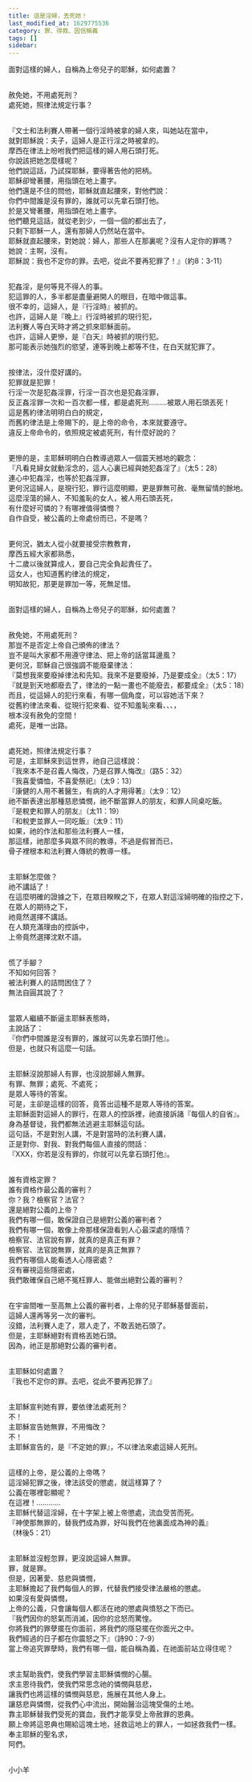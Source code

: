 ```yaml
---
title: 這是淫婦，丟死她！
last_modified_at: 1629775536
category: 罪、得救、因信稱義
tags: []
sidebar: 
---
```


<p>面對這樣的婦人，自稱為上帝兒子的耶穌，如何處置？</p>
<p><br/>
赦免她，不用處死刑？<br/>
處死她，照律法規定行事？</p>
<p><br/>
『文士和法利賽人帶著一個行淫時被拿的婦人來，叫她站在當中，<br/>
就對耶穌說：夫子，這婦人是正行淫之時被拿的。<br/>
摩西在律法上吩咐我們把這樣的婦人用石頭打死。<br/>
你說該把她怎麼樣呢？<br/>
他們說這話，乃試探耶穌，要得著告他的把柄。<br/>
耶穌卻彎著腰，用指頭在地上畫字。<br/>
他們還是不住的問他，耶穌就直起腰來，對他們說：<br/>
你們中間誰是沒有罪的，誰就可以先拿石頭打他。<br/>
於是又彎著腰，用指頭在地上畫字。<br/>
他們聽見這話，就從老到少，一個一個的都出去了，<br/>
只剩下耶穌一人，還有那婦人仍然站在當中。<br/>
耶穌就直起腰來，對她說：婦人，那些人在那裏呢？沒有人定你的罪嗎？<br/>
她說：主啊，沒有。<br/>
耶穌說：我也不定你的罪。去吧，從此不要再犯罪了！』（約8：3-11）</p>
<p><br/>
犯姦淫，是何等見不得人的事。<br/>
犯這罪的人，多半都是盡量避開人的眼目，在暗中做這事。<br/>
很不幸的，這婦人，是『行淫時』被抓的。<br/>
也許，這婦人是『晚上』行淫時被抓的現行犯，<br/>
法利賽人等白天時才將之抓來耶穌面前。<br/>
也許，這婦人更慘，是『白天』時被抓的現行犯。<br/>
那可能表示她強烈的慾望，連等到晚上都等不住，在白天就犯罪了。</p>
<p><br/>
按律法，沒什麼好講的。<br/>
犯罪就是犯罪！<br/>
行淫一次是犯姦淫罪，行淫一百次也是犯姦淫罪，<br/>
反正姦淫罪一次和一百次都一樣，都是處死刑………被眾人用石頭丟死！<br/>
這是舊約律法明明白白的規定，<br/>
而舊約律法是上帝賜下的，是上帝的命令，本來就要遵守。<br/>
違反上帝命令的，依照規定被處死刑，有什麼好說的？</p>
<p><br/>
更慘的是，主耶穌明明白白教導過眾人一個震天撼地的觀念：<br/>
『凡看見婦女就動淫念的，這人心裏已經與她犯姦淫了』（太5：28）<br/>
連心中犯姦淫，也等於犯姦淫罪，<br/>
更何況這婦人，是現行犯，罪行這麼明顯，更是罪無可赦、毫無留情的餘地。<br/>
這麼淫蕩的婦人、不知羞恥的女人，被人用石頭丟死，<br/>
有什麼好可憐的？有哪裡值得憐憫？<br/>
自作自受，被公義的上帝處份而已，不是嗎？</p>
<p><br/>
更何況，猶太人從小就要接受宗教教育，<br/>
摩西五經大家都熟悉，<br/>
十二歲以後就算成人，要自己完全負起責任了。<br/>
這女人，也知道舊約律法的規定，<br/>
明知故犯，那更是罪加一等，死無足惜。</p>
<p><br/>
面對這樣的婦人，自稱為上帝兒子的耶穌，如何處置？</p>
<p><br/>
赦免她，不用處死刑？<br/>
那豈不是否定上帝自己頒佈的律法？<br/>
豈不是叫大家都不用遵守律法、把上帝的話當耳邊風？<br/>
更何況，耶穌自己很強調不能廢棄律法：<br/>
『莫想我來要廢掉律法和先知。我來不是要廢掉，乃是要成全』（太5：17）<br/>
『就是到天地都廢去了，律法的一點一畫也不能廢去，都要成全』（太5：18）<br/>
而且，從這婦人的犯行來看，有哪一個角度，可以容她活下來？<br/>
從舊約律法來看、從現行犯來看、從不知羞恥來看、、、，<br/>
根本沒有赦免的空間！<br/>
處死，是唯一出路。</p>
<p><br/>
處死她，照律法規定行事？<br/>
可是，主耶穌來到這世界，祂自己這樣說：<br/>
『我來本不是召義人悔改，乃是召罪人悔改』（路5：32）<br/>
『我喜愛憐恤，不喜愛祭祀』（太9：13）<br/>
『康健的人用不著醫生，有病的人才用得著』（太9：12）<br/>
祂不斷表達出那種慈悲憐憫，祂不斷當罪人的朋友，和罪人同桌吃飯。<br/>
『是稅吏和罪人的朋友』（太11：19）<br/>
『和稅吏並罪人一同吃飯』（太9：11）<br/>
如果，祂的作法和那些法利賽人一樣，<br/>
那這樣，祂那麼多與眾不同的教導，不過是假冒而已，<br/>
骨子裡根本和法利賽人傳統的教導一樣。</p>
<p><br/>
主耶穌怎麼做？<br/>
祂不講話了！<br/>
在這麼明確的證據之下，在眾目睽睽之下，在眾人對這淫婦明確的指控之下，<br/>
在眾人的期待之下，<br/>
祂竟然選擇不講話。<br/>
在人類充滿理由的控訴中，<br/>
上帝竟然選擇沈默不語。</p>
<p><br/>
慌了手腳？<br/>
不知如何回答？<br/>
被法利賽人的詰問困住了？<br/>
無法自圓其說了？</p>
<p><br/>
當眾人繼續不斷逼主耶穌表態時，<br/>
主說話了：<br/>
『你們中間誰是沒有罪的，誰就可以先拿石頭打他』。<br/>
但是，也就只有這麼一句話。</p>
<p><br/>
主耶穌沒說那婦人有罪，也沒說那婦人無罪。<br/>
有罪、無罪；處死、不處死；<br/>
是眾人等待的答案。<br/>
可是，主卻是這樣的回答，竟答出這種不是眾人等待的答案。<br/>
主耶穌面對這婦人的罪行，在眾人的控訴裡，祂直接訴諸『每個人的自省』。<br/>
身為基督徒，我們都無法逃避主耶穌這句話。<br/>
這句話，不是對別人講，不是對當時的法利賽人講，<br/>
正是對你、對我、對我們每個人直接的問話：<br/>
『XXX，你若是沒有罪的，你就可以先拿石頭打他』。</p>
<p><br/>
誰有資格定罪？<br/>
誰有資格作最公義的審判？<br/>
你？我？檢察官？法官？<br/>
還是絕對公義的上帝？<br/>
我們有哪一個，敢保證自己是絕對公義的審判者？<br/>
我們有哪一個，敢像上帝那樣保證看到人心最深處的隱情？<br/>
檢察官、法官說有罪，就真的是真正有罪？<br/>
檢察官、法官說無罪，就真的是真正無罪？<br/>
我們有哪個人能看透人心隱密處？<br/>
沒有審視這些隱密處，<br/>
我們敢確保自己絕不冤枉罪人、能做出絕對公義的審判？</p>
<p><br/>
在宇宙間唯一至高無上公義的審判者，上帝的兒子耶穌基督面前，<br/>
這婦人還再等另一次的審判。<br/>
沒錯，法利賽人走了，眾人走了，不敢丟她石頭了。<br/>
但是，主耶穌絕對有資格丟她石頭。<br/>
因為，祂正是那絕對公義的審判者。</p>
<p><br/>
主耶穌如何處置？<br/>
『我也不定你的罪。去吧，從此不要再犯罪了』</p>
<p><br/>
主耶穌宣判她有罪，要依律法處死刑？<br/>
不！<br/>
主耶穌宣告她無罪，不用悔改？<br/>
不！<br/>
主耶穌宣告的，是『不定她的罪』，不以律法來處這婦人死刑。</p>
<p><br/>
這樣的上帝，是公義的上帝嗎？<br/>
這淫婦犯罪之後，律法該受的懲處，就這樣算了？<br/>
公義在哪裡彰顯呢？<br/>
在這裡！…………<br/>
主耶穌代替這淫婦，在十字架上被上帝懲處，流血受苦而死。<br/>
『神使那無罪的，替我們成為罪，好叫我們在他裏面成為神的義』<br/>
（林後5：21）</p>
<p><br/>
主耶穌並沒輕忽罪，更沒說這婦人無罪。<br/>
罪，就是罪。<br/>
但是，因著愛、慈悲與憐憫，<br/>
主耶穌擔起了我們每個人的罪，代替我們接受律法嚴格的懲處。<br/>
如果沒有愛與憐憫，<br/>
上帝的公義，只會讓每個人都活在祂的懲處與憤怒之下而已。<br/>
『我們因你的怒氣而消滅，因你的忿怒而驚惶。<br/>
你將我們的罪孽擺在你面前，將我們的隱惡擺在你面光之中。<br/>
我們經過的日子都在你震怒之下』（詩90：7-9）<br/>
當上帝追究罪孽時，我們有哪一個，能自稱為義，在祂面前站立得住呢？</p>
<p><br/>
求主幫助我們，使我們學習主耶穌憐憫的心腸。<br/>
求主恩待我們，使我們常思念祂的憐憫與慈悲，<br/>
讓我們也將這樣的憐憫與慈悲，施展在其他人身上。<br/>
讓慈悲與憐憫，從我們心中流出，開始醫治這塊受傷的土地。<br/>
靠主耶穌替我們受死的寶血，我們才能享受上帝赦罪的恩典。<br/>
願上帝將這恩典也賜給這塊土地，拯救這地上的罪人，一如拯救我們一樣。<br/>
奉主耶穌的聖名求，<br/>
阿們。</p>
<p><br/>
小小羊<br/>
 </p>
<p> </p>

